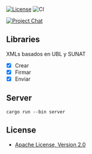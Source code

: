 [![License](https://img.shields.io/github/license/project-openubl/xbuilder?logo=apache)](https://www.apache.org/licenses/LICENSE-2.0)
![CI](https://github.com/project-openubl/xbuilder/workflows/CI/badge.svg)

[![Project Chat](https://img.shields.io/badge/zulip-join_chat-brightgreen.svg?style=for-the-badge&logo=zulip)](https://projectopenubl.zulipchat.com/)

## Libraries

XMLs basados en UBL y SUNAT

- [x] Crear
- [x] Firmar
- [x] Enviar

## Server

```shell
cargo run --bin server
```

## License

- [Apache License, Version 2.0](https://www.apache.org/licenses/LICENSE-2.0)
